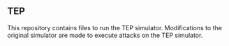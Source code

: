 ## TEP

This repository contains files to run the TEP simulator.
Modifications to the original simulator are made to execute attacks on the TEP simulator.